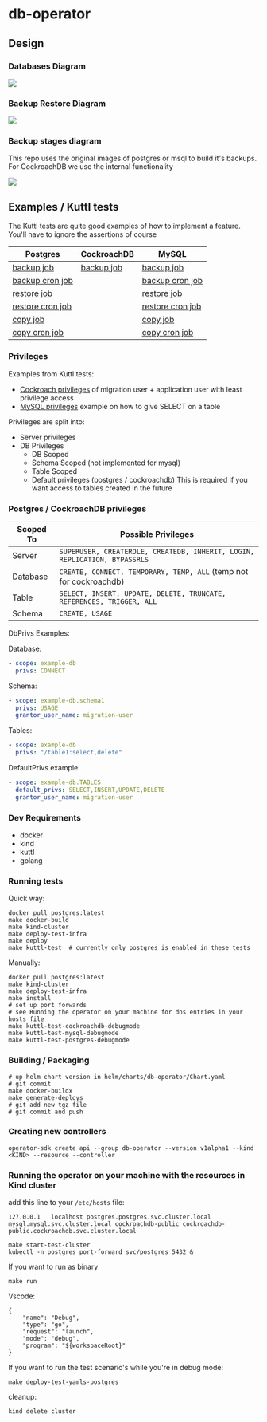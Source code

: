 # db-operator

## Design

### Databases Diagram

![](./screenshots/databases-diagram.png)

### Backup Restore Diagram

![](./screenshots/backup-restore-diagram.png)


### Backup stages diagram

This repo uses the original images of postgres or msql to build it's backups.
For CockroachDB we use the internal functionality

![](./screenshots/backups.png)


## Examples / Kuttl tests

The Kuttl tests are quite good examples of how to implement a feature. You'll have to ignore the assertions of course

| Postgres | CockroachDB | MySQL |
| -------- | ----------- | ------|
| [backup job](tests/postgres/backup-job/) | [backup job](tests/cockroachdb/backup-job/) | [backup job](tests/mysql/backup-job/) |
| [backup cron job](tests/postgres/backup-cron-job/) |  | [backup cron job](tests/mysql/backup-cron-job/) |
| [restore job](tests/postgres/restore-job/) |  | [restore job](tests/mysql/restore-job/) |
| [restore cron job](tests/postgres/restore-cron-job/) |  | [restore cron job](tests/mysql/restore-cron-job/) |
| [copy job](tests/postgres/copy-job/) |  | [copy job](tests/mysql/copy-job/) |
| [copy cron job](tests/postgres/copy-cron-job/) |  | [copy cron job](tests/mysql/copy-cron-job/) |

### Privileges

Examples from Kuttl tests:

- [Cockroach privileges](tests/cockroachdb/privileges/) of migration user + application user with least privilege access 
- [MySQL privileges](tests/mysql/privileges/) example on how to give SELECT on a table


Privileges are split into:
- Server privileges 
- DB Privileges 
    - DB Scoped
    - Schema Scoped (not implemented for mysql)
    - Table Scoped
    - Default privileges (postgres / cockroachdb) This is required if you want access to tables created in the future

### Postgres / CockroachDB privileges

| Scoped To | Possible Privileges |
| --------- | ------------------- |
| Server | `SUPERUSER, CREATEROLE, CREATEDB, INHERIT, LOGIN, REPLICATION, BYPASSRLS` |
| Database | `CREATE, CONNECT, TEMPORARY, TEMP, ALL` (temp not for cockroachdb) |
| Table | `SELECT, INSERT, UPDATE, DELETE, TRUNCATE, REFERENCES, TRIGGER, ALL` |
| Schema | `CREATE, USAGE` |

DbPrivs Examples:

Database:
```yaml
- scope: example-db
  privs: CONNECT
```

Schema:
```yaml
- scope: example-db.schema1
  privs: USAGE
  grantor_user_name: migration-user
```

Tables:
```yaml
- scope: example-db
  privs: "/table1:select,delete"
```

DefaultPrivs example:
```yaml
- scope: example-db.TABLES
  default_privs: SELECT,INSERT,UPDATE,DELETE
  grantor_user_name: migration-user
```


### Dev Requirements

- docker
- kind
- kuttl
- golang

### Running tests

Quick way:

```
docker pull postgres:latest
make docker-build
make kind-cluster
make deploy-test-infra
make deploy
make kuttl-test  # currently only postgres is enabled in these tests
```

Manually:

```
docker pull postgres:latest
make kind-cluster
make deploy-test-infra
make install
# set up port forwards
# see Running the operator on your machine for dns entries in your hosts file
make kuttl-test-cockroachdb-debugmode
make kuttl-test-mysql-debugmode
make kuttl-test-postgres-debugmode
```

### Building / Packaging

```
# up helm chart version in helm/charts/db-operator/Chart.yaml
# git commit
make docker-buildx
make generate-deploys
# git add new tgz file
# git commit and push
```

### Creating new controllers

```
operator-sdk create api --group db-operator --version v1alpha1 --kind <KIND> --resource --controller
```

### Running the operator on your machine with the resources in Kind cluster

add this line to your `/etc/hosts` file:

```
127.0.0.1	localhost postgres.postgres.svc.cluster.local mysql.mysql.svc.cluster.local cockroachdb-public cockroachdb-public.cockroachdb.svc.cluster.local
```

```
make start-test-cluster
kubectl -n postgres port-forward svc/postgres 5432 &
```

If you want to run as binary
```
make run
```

Vscode:
```
{
    "name": "Debug",
    "type": "go",
    "request": "launch",
    "mode": "debug",
    "program": "${workspaceRoot}"
}
```

If you want to run the test scenario's while you're in debug mode:

```
make deploy-test-yamls-postgres
```

cleanup:

```
kind delete cluster
```